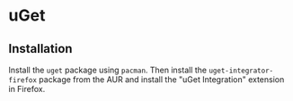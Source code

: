 # uGet

## Installation

Install the `uget` package using `pacman`. Then install the `uget-integrator-firefox` package from
the AUR and install the "uGet Integration" extension in Firefox.
